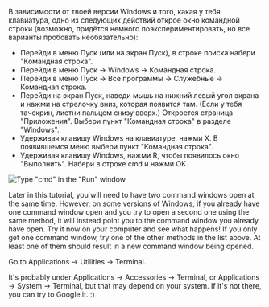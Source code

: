 <!--sec data-title="Opening: Windows" data-id="windows_prompt" data-collapse=true ces-->

В зависимости от твоей версии Windows и того, какая у тебя клавиатура, одно из следующих действий открое окно командной строки (возможно, придётся немного поэкспериментировать, но все варианты пробовать необязательно):

- Перейди в меню Пуск (или на экран Пуск), в строке поиска набери "Командная строка".
- Перейди в меню Пуск → Windows → Командная строка.
- Перейди в меню Пуск → Все программы → Служебные → Командная строка.
- Перейди на экран Пуск, наведи мышь на нижний левый угол экрана и нажми на стрелочку вниз, которая появится там. (Если у тебя тачскрин, листни пальцем снизу вверх.) Откроется страница "Приложения". Выбери пункт "Командная строка" в разделе "Windows".
- Удерживая клавишу Windows на клавиатуре, нажми X. В появившемся меню выбери пункт "Командная строка".
- Удерживая клавишу Windows, нажми R, чтобы появилось окно "Выполнить". Набери в строке cmd и нажми OK.

![Type "cmd" in the "Run" window](../python_installation/images/windows-plus-r.png)

Later in this tutorial, you will need to have two command windows open at the same time. However, on some versions of Windows, if you already have one command window open and you try to open a second one using the same method, it will instead point you to the command window you already have open. Try it now on your computer and see what happens! If you only get one command window, try one of the other methods in the list above. At least one of them should result in a new command window being opened.

<!--endsec-->

<!--sec data-title="Opening: OS X" data-id="OSX_prompt" data-collapse=true ces-->

Go to Applications → Utilities → Terminal.

<!--endsec-->

<!--sec data-title="Opening: Linux" data-id="linux_prompt" data-collapse=true ces-->

It's probably under Applications → Accessories → Terminal, or Applications → System → Terminal, but that may depend on your system. If it's not there, you can try to Google it. :)

<!--endsec-->